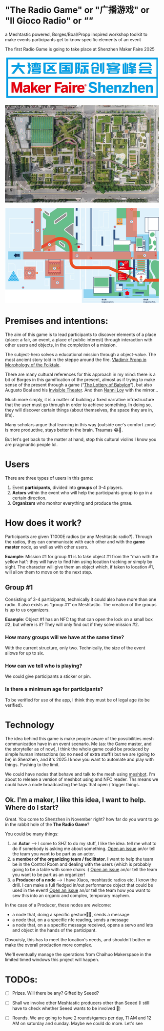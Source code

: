 # **"The Radio Game"** or **"广播游戏"** or **"Il Gioco Radio"** or *"<insert your language>"* 
a Meshtastic  powered, Borges/Boal/Propp inspired workshop toolkit to make events participants get to know specific elements of an event

The first Radio Game is going to take place at Shenzhen Maker Faire 2025 

![](./img/logo.png)

![](./img/map1.png)  

![](./img/map2.png)  



# Premises and intentions:

The aim of this game is to lead participants to discover elements of a place (place: a fair, an event, a place of public interest) through interaction with other users and objects, in the completion of a mission. 

The subject-hero solves a educational mission through a object-value. The most ancient story told in the steppe around the fire. [Vladimir Propp in Morphology of the Folktale](https://en.wikipedia.org/wiki/Vladimir_Propp). 

There are many cultural references for this approach in my mind: there is a bit of Borges in this gamification of the present, almost as if trying to make sense of the present through a game (“[The Lottery of Babylon](https://en.wikipedia.org/wiki/The_Lottery_in_Babylon)”), but also Augusto Boal and his [Invisible Theater](https://en.wikipedia.org/wiki/Invisible_theater). And then [Nanni Loy](https://en.wikipedia.org/wiki/Nanni_Loy) with the mirror...

Much more simply, it is a matter of building a fixed narrative infrastructure that the user must go through in order to achieve something. 
In doing so, they will discover certain things (about themselves, the space they are in, life). 

Many scholars argue that learning in this way (outside one's comfort zone) is more productive, stays better in the brain. Traumas 😂🫣.

But let's get back to the matter at hand, stop this cultural violins I know you are pragmantic people lol.

# Users

There are three types of users in this game:
1) Event **participants**, divided into **groups** of 3-4 players.
2) **Actors** within the event who will help the participants group to go in a certain direction.
3) **Organizers** who monitor everything and produce the gmae.


# How does it work?

Participants are given T1000E radios (or any Meshtastic radio?). 
Through the radios, they can communicate with each other and with the **game master** node, as well as with other users.

**Example**: Mission #1 for group #1 is to take object #1 from the “man with the yellow hat”: they will have to find him using location tracking or simply by sight. The character will give them an object which, if taken to location #1, will allow them to move on to the next step. 

## Group #1

Consisting of 3-4 participants, technically it could also have more than one radio. It also exists as “group #1” on Meshtastic. The creation of the groups is up to us organizers.

**Example**: Object #1 has an NFC tag that can open the lock on a small box #2, but where is it? They will only find out if they solve mission #2.

### How many groups will we have at the same time?

With the current structure, only two. Technically, the size of the event allows for up to six. 

### How can we tell who is playing?

We could give participants a sticker or pin.

### Is there a minimum age for participants?

To be verified for use of the app, I think they must be of legal age (to be verified).


# Technology

The idea behind this game is make people aware of the possibilities mesh communication have in an event scenario. 
Me (as: the Game master, and the storyteller as of now), I think the whole game could be produced by simple human interactions (so no need of extra stuff!) but we are (going to be) in Shenzhen, and it's 2025.I know you want to automate and play with things. Pushing to the limit. 

We could have nodes that behave and talk to the mesh using [meshbot](https://github.com/vongomben/meshbot).
I'm about to release a version of meshbot using and NFC reader. Ths means we could have a node broadcasting the tags that open / trigger things.

## Ok. I'm a maker, I like this idea, I want to help. Where do I start?

Great. You come to Shenzhen in November right? how far do you want to go in the rabbit hole of the **The Radio Game**?

You could be many things:
1) an **Actor** --> I come to SHZ to do my stuff, I like the idea. tell me what to do if somebody is asking me about something. [Open an issue](https://github.com/vongomben/radio-game/issues/new) an/or tell the team you want to be part as an actor.
2) a **member of the organizing team / facilitator**. I want to help the team be in the Control Room and dealing with the users (which is probably going to be a table with some chairs :) [Open an issue](https://github.com/vongomben/radio-game/issues/new) an/or tell the team you want to be part as an organizer!
3) a **Producer of a node** --> I have Xiaos, meshtastic radios etc. I know the drill. I can make a full fledged in/out performance object that could be used in the event! [Open an issue](https://github.com/vongomben/radio-game/issues/new) an/or tell the team how you want to sew this into an organic and complex, temporary mayhem.

In the case of a Producer, these nodes are welcome:
* a node that, doing a specific gesture🤌🏼, sends a message
* a node that, on a a specific nfc reading, sends a message
* a node that, on a a specific message received, opens a servo and lets and object in the hands of the participant. 

Obvouisly, this has to meet the location's needs, and shouldn't bother or make the overall production more complex.

We'll eventually manage the operations from Chaihuo Makerspace in the limited timed windows this project will happen.  

# TODOs:

- [ ] Prizes. Will there be any? Gifted by Seeed?
- [ ] Shall we involve other Meshtastic producers other than Seeed (I still have to check whether Seeed wants to be involved 🫣)
- [ ] Rounds. We are going to have 2 rounds/games per day, 11 AM and 12 AM on saturday and sunday. Maybe we could do more. Let's see





